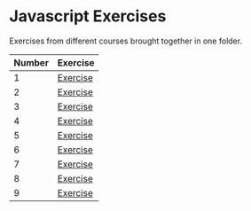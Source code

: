  # Javascript Exercises
 Exercises from different courses brought together in one folder.
 
| Number | Exercise |
| ------ | -------- |
| 1 | [Exercise](https://github.com/nerooc/Javascript-exercises/blob/master/ex1.html)
| 2 | [Exercise](https://github.com/nerooc/Javascript-exercises/blob/master/ex2.html)
| 3 | [Exercise](https://github.com/nerooc/Javascript-exercises/blob/master/ex3.html)
| 4 | [Exercise](https://github.com/nerooc/Javascript-exercises/blob/master/ex4.html)
| 5 | [Exercise](https://github.com/nerooc/Javascript-exercises/blob/master/ex5.html)
| 6 | [Exercise](https://github.com/nerooc/Javascript-exercises/blob/master/ex6.html)
| 7 | [Exercise](https://github.com/nerooc/Javascript-exercises/tree/master/ex7%20-%20Pig%20game%20bonus)
| 8 | [Exercise](https://github.com/nerooc/Javascript-exercises/tree/master/ex8%20-%20functions%20and%20objects)
| 9 | [Exercise](https://github.com/nerooc/Javascript-exercises/tree/master/ex9%20-%20ES6%20(parks%20and%20streets))

